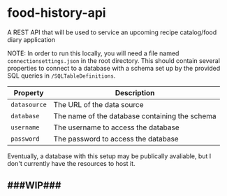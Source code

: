 # food-history-api
A REST API that will be used to service an upcoming recipe catalog/food diary application

NOTE: In order to run this locally, you will need a file named `connectionsettings.json` in the root directory. This should contain several properties to connect to a database with a schema set up by the provided SQL queries in `/SQLTableDefinitions`.

| Property | Description |
| --- | --- |
| `datasource` | The URL of the data source |
| `database` | The name of the database containing the schema |
| `username` | The username to access the database |
| `password` | The password to access the database |

Eventually, a database with this setup may be publically avaliable, but I don't currently have the resources to host it.

## ###WIP###

